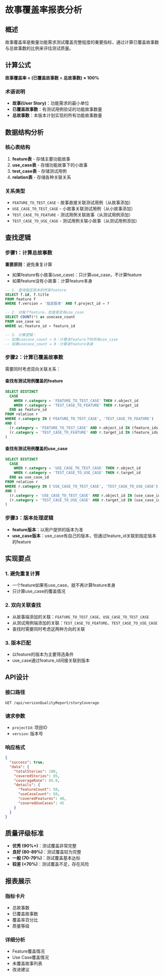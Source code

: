 
# 故事覆盖率报表分析

## 概述

故事覆盖率是衡量功能需求测试覆盖完整程度的重要指标，通过计算已覆盖故事数与总故事数的比例来评估测试质量。

## 计算公式

**故事覆盖率 = (已覆盖故事数 ÷ 总故事数) × 100%**

### 术语说明
- **故事(User Story)**：功能需求的最小单位
- **已覆盖故事数**：有测试用例验证的功能故事数量
- **总故事数**：本版本计划实现的所有功能故事数量

## 数据结构分析

### 核心表结构
1. **feature表** - 存储主要功能故事
2. **use_case表** - 存储功能故事下的小故事 
3. **test_case表** - 存储测试用例
4. **relation表** - 存储各种关联关系

### 关系类型
- `FEATURE_TO_TEST_CASE` - 故事直接关联测试用例（从故事添加）
- `USE_CASE_TO_TEST_CASE` - 小故事关联测试用例（从小故事添加）
- `TEST_CASE_TO_FEATURE` - 测试用例关联故事（从测试用例添加）
- `TEST_CASE_TO_USE_CASE` - 测试用例关联小故事（从测试用例添加）

## 查找逻辑

### 步骤1：计算总故事数

**重要原则**：避免重复计算
- 如果feature有小故事(use_case)：只计算use_case，不计算feature
- 如果feature没有小故事：计算feature本身

```sql
-- 1. 查询指定版本的所有feature
SELECT f.id, f.title 
FROM feature f 
WHERE f.version = '指定版本' AND f.project_id = ?

-- 2. 对每个feature，检查是否有use_case
SELECT COUNT(*) as usecase_count
FROM use_case uc 
WHERE uc.feature_id = feature_id

-- 3. 计算逻辑：
-- 如果usecase_count > 0：计算该feature下的所有use_case
-- 如果usecase_count = 0：计算该feature本身
```

### 步骤2：计算已覆盖故事数

需要同时考虑双向关联关系：

#### 查找有测试用例覆盖的feature
```sql
SELECT DISTINCT 
  CASE 
    WHEN r.category = 'FEATURE_TO_TEST_CASE' THEN r.object_id
    WHEN r.category = 'TEST_CASE_TO_FEATURE' THEN r.target_id
  END as feature_id
FROM relation r
WHERE r.category IN ('FEATURE_TO_TEST_CASE', 'TEST_CASE_TO_FEATURE')
AND (
  (r.category = 'FEATURE_TO_TEST_CASE' AND r.object_id IN (feature_ids)) OR
  (r.category = 'TEST_CASE_TO_FEATURE' AND r.target_id IN (feature_ids))
)
```

#### 查找有测试用例覆盖的use_case
```sql
SELECT DISTINCT 
  CASE 
    WHEN r.category = 'USE_CASE_TO_TEST_CASE' THEN r.object_id
    WHEN r.category = 'TEST_CASE_TO_USE_CASE' THEN r.target_id
  END as use_case_id
FROM relation r
WHERE r.category IN ('USE_CASE_TO_TEST_CASE', 'TEST_CASE_TO_USE_CASE')
AND (
  (r.category = 'USE_CASE_TO_TEST_CASE' AND r.object_id IN (use_case_ids)) OR
  (r.category = 'TEST_CASE_TO_USE_CASE' AND r.target_id IN (use_case_ids))
)
```

### 步骤3：版本处理逻辑

- **feature版本**：以用户提供的版本为准
- **use_case版本**：use_case有自己的版本，但通过feature_id关联到指定版本的feature

## 实现要点

### 1. 避免重复计算
- 一个feature如果有use_case，就不再计算feature本身
- 只计算use_case的覆盖情况

### 2. 双向关联查找
- 从故事端添加的关联：`FEATURE_TO_TEST_CASE`、`USE_CASE_TO_TEST_CASE`
- 从测试用例端添加的关联：`TEST_CASE_TO_FEATURE`、`TEST_CASE_TO_USE_CASE`
- 查找时需要同时考虑这两种方向的关联

### 3. 版本匹配
- 以feature的版本为主要筛选条件
- use_case通过feature_id间接关联到版本

## API设计

### 接口路径
`GET /api/versionQualityReport/storyCoverage`

### 请求参数
- `projectId`: 项目ID
- `version`: 版本号

### 响应格式
```json
{
  "success": true,
  "data": {
    "totalStories": 100,
    "coveredStories": 85,
    "coverageRate": 85.0,
    "details": {
      "featureCount": 50,
      "useCaseCount": 50,
      "coveredFeatures": 40,
      "coveredUseCases": 45
    }
  }
}
```

## 质量评级标准

- **优秀 (90%+)**：测试覆盖非常完整
- **良好 (80-89%)**：测试覆盖较为完整
- **一般 (70-79%)**：测试覆盖基本达标
- **较差 (<70%)**：测试覆盖不足，存在风险

## 报表展示

### 指标卡片
- 总故事数
- 已覆盖故事数  
- 覆盖率百分比
- 质量等级

### 详细分析
- Feature覆盖情况
- Use Case覆盖情况
- 未覆盖故事列表
- 改进建议
